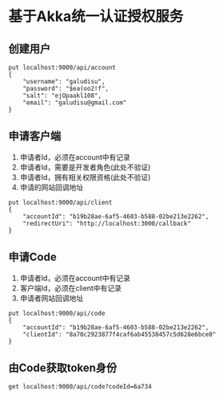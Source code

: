 # 基于Akka统一认证授权服务

## 创建用户

```
put localhost:9000/api/account
{
	"username": "galudisu",
	"password": "$ea(oo2!f",
	"salt": "ejOpaakl108",
	"email": "galudisu@gmail.com"
}
```

## 申请客户端

1. 申请者Id，必须在account中有记录
2. 申请者Id，需要是开发者角色(此处不验证)
3. 申请者Id，拥有相关权限资格(此处不验证)
4. 申请的网站回调地址

```
put localhost:9000/api/client
{
    "accountId": "b19b28ae-6af5-4603-b588-02be213e2262",
    "redirectUri": "http://localhost:3000/callback"
}
```

## 申请Code

1. 申请者Id，必须在account中有记录
2. 客户端Id，必须在client中有记录
3. 申请者网站回调地址

```
put localhost:9000/api/code
{
    "accountId": "b19b28ae-6af5-4603-b588-02be213e2262",
    "clientId": "8a70c2923877f4caf6ab45538457c5d628e6bce0"
}
```

## 由Code获取token身份

```
get localhost:9000/api/code?codeId=6a734
```
